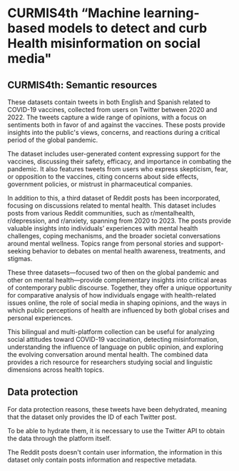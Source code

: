 # CURMIS4th “Machine learning-based models to detect and curb Health misinformation on social media"

## CURMIS4th: Semantic resources 

These datasets contain tweets in both English and Spanish related to COVID-19 vaccines, collected from users on Twitter between 2020 and 2022. The tweets capture a wide range of opinions, with a focus on sentiments both in favor of and against the vaccines. These posts provide insights into the public's views, concerns, and reactions during a critical period of the global pandemic.

The dataset includes user-generated content expressing support for the vaccines, discussing their safety, efficacy, and importance in combating the pandemic. It also features tweets from users who express skepticism, fear, or opposition to the vaccines, citing concerns about side effects, government policies, or mistrust in pharmaceutical companies.

In addition to this, a third dataset of Reddit posts has been incorporated, focusing on discussions related to mental health. This dataset includes posts from various Reddit communities, such as r/mentalhealth, r/depression, and r/anxiety, spanning from 2020 to 2023. The posts provide valuable insights into individuals’ experiences with mental health challenges, coping mechanisms, and the broader societal conversations around mental wellness. Topics range from personal stories and support-seeking behavior to debates on mental health awareness, treatments, and stigmas.

These three datasets—focused two of then on the global pandemic and other on mental health—provide complementary insights into critical areas of contemporary public discourse. Together, they offer a unique opportunity for comparative analysis of how individuals engage with health-related issues online, the role of social media in shaping opinions, and the ways in which public perceptions of health are influenced by both global crises and personal experiences.

This bilingual and multi-platform collection can be useful for analyzing social attitudes toward COVID-19 vaccination, detecting misinformation, understanding the influence of language on public opinion, and exploring the evolving conversation around mental health. The combined data provides a rich resource for researchers studying social and linguistic dimensions across health topics. 


## Data protection

For data protection reasons, these tweets have been dehydrated, meaning that the dataset only provides the ID of each Twitter post.

To be able to hydrate them, it is necessary to use the Twitter API to obtain the data through the platform itself.

The Reddit posts doesn't contain user information, the information in this dataset only contain posts information and respective metadata.




